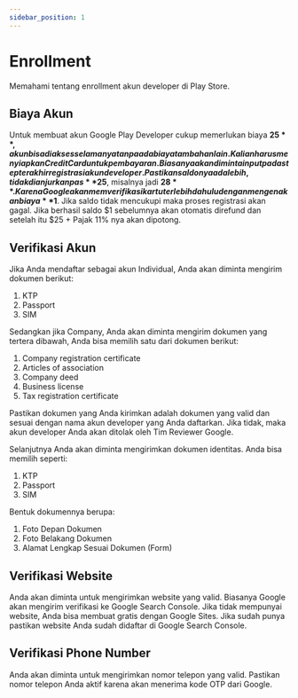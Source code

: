 ```yaml
---
sidebar_position: 1
---
```


# Enrollment

Memahami tentang enrollment akun developer di Play Store.

## Biaya Akun

Untuk membuat akun Google Play Developer cukup memerlukan biaya **$25**, akun bisa diakses selamanya tanpa ada biaya tambahan lain. Kalian harus menyiapkan Credit Card untuk pembayaran. Biasanya akan diminta input pada step terakhir registrasi akun developer. Pastikan saldonya ada lebih, tidak dianjurkan pas **$25**, misalnya jadi **$28**. Karena Google akan memverifikasi kartu terlebih dahulu dengan mengenakan biaya **$1**. Jika saldo tidak mencukupi maka proses registrasi akan gagal. Jika berhasil saldo $1 sebelumnya akan otomatis direfund dan setelah itu $25 + Pajak 11% nya akan dipotong.

## Verifikasi Akun

Jika Anda mendaftar sebagai akun Individual, Anda akan diminta mengirim dokumen berikut:
1. KTP
2. Passport
3. SIM

Sedangkan jika Company, Anda akan diminta mengirim dokumen yang tertera dibawah, Anda bisa memilih satu dari dokumen berikut:
1. Company registration certificate
2. Articles of association
3. Company deed
4. Business license
4. Tax registration certificate

Pastikan dokumen yang Anda kirimkan adalah dokumen yang valid dan sesuai dengan nama akun developer yang Anda daftarkan. Jika tidak, maka akun developer Anda akan ditolak oleh Tim Reviewer Google.

Selanjutnya Anda akan diminta mengirimkan dokumen identitas. Anda bisa memilih seperti:
1. KTP
2. Passport
3. SIM

Bentuk dokumennya berupa: 
1. Foto Depan Dokumen
2. Foto Belakang Dokumen
3. Alamat Lengkap Sesuai Dokumen (Form)

## Verifikasi Website

Anda akan diminta untuk mengirimkan website yang valid. Biasanya Google akan mengirim verifikasi ke Google Search Console. Jika tidak mempunyai website, Anda bisa membuat gratis dengan Google Sites. Jika sudah punya pastikan website Anda sudah didaftar di Google Search Console.

## Verifikasi Phone Number

Anda akan diminta untuk mengirimkan nomor telepon yang valid. Pastikan nomor telepon Anda aktif karena akan menerima kode OTP dari Google.